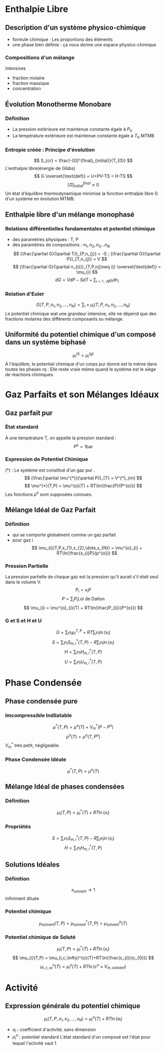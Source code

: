 # Enthalpie Libre
## Description d'un système physico-chimique
- formule chimique : Les proportions des éléments 
- une phase bien définie : ça nous donne une espace physico-chimique
### Compositions d'un mélange 
intensives
- fraction molaire
- fraction massique
- concentration
## Évolution Monotherme Monobare
### Définition
- La pression extérieure est maintenue constante égale à $P_{0}$
- La température extérieure est maintenue constante égale à $T_{0}$
	MTMB
### Entropie créée : Principe d'évolution 
$$
S_{cr} = \frac{-[G]^{final}_{initial}}{T_{0}}
$$
L'enthalpie libre(énergie de Gibbs)
$$
G \overset{\text{def}} = U+PV-TS = H-TS
$$
$$
[G]^{final}_{initial}\leq 0
$$
Un état d'équilibre thermodynamique minimise la fonction enthalpie libre G d'un système en évolution MTMB.
## Enthalpie libre d'un mélange monophasé 
### Relations différentielles fondamentales et potentiel chimique 
- des paramètres physiques : T, P
- des paramètres de compositions : $n_{1},n_{2},n_{3}\dots n_{N}$
$$
(\frac{\partial G}{\partial T})_{P,n_{j}} = -S ; (\frac{\partial G}{\partial P})_{T,n_{j}} = V
$$
$$
(\frac{\partial G}{\partial n_{i}})_{T,P,n(j\neq i)} \overset{\text{def}} = \mu_{i}
$$
$$
dG = VdP-SdT+\sum_{i = 1\dots N}\mu_{i}dn_{i}
$$
### Relation d'Euler
$$
G(T,P,n_{1},n_{2},\dots,n_{N}) = \sum_{i}\times \mu_{i}(T,P,n_{1},n_{2},\dots,n_{N})
$$
Le potentiel chimique wat une grandeur intensive, elle ne dépend que des fractions molaires des différents composants su mélange.
## Uniformité du potentiel chimique d'un composé dans un système biphasé
$$
\mu_{i}^{(l)} = \mu_{i}^{(g)}
$$
À l'équilibre, le potentiel chimique d'un corps pur donné est le même dans toutes les phases 
	rq : Elle reste vraie même quand le système est le siège de réactions chimiques.

# Gaz Parfaits et son Mélanges Idéaux
## Gaz parfait pur
### État standard
À une température T, on appelle la pression standard : 
$$
P^{o} = 1 \text{bar}
$$
### Expression de Potentiel Chimique
(\*) : Le système est constitué d'un gaz pur .
$$
(\frac{\partial \mu^{*}}{\partial P})_{T} = V^{*}_{m}
$$
$$
\mu^{*}(T,P) = \mu^{o}(T) + RT\ln(\frac{P}{P^{o}})
$$
Les fonctions $\mu^{o}$ sont supposées connues.
## Mélange Idéal de Gaz Parfait
### Définition
- qui se comporte globalment comme un gaz parfait
- pour gaz i$$
\mu_{i}(T,P,x_{1},x_{2},\dots,x_{N}) = \mu^{o}_{i} + RT\ln(\frac{x_{i}P}{p^{o}})
$$
### Pression Partielle
La pression partielle de chaque gaz est la pression qu'il aurait s'il était seul dans le volume V.
$$
P_{i} = x_{i}P
$$
$$
P = \sum_{i}P_{i}\text{Loi de Dalton}
$$
$$
\mu_{i} = \mu^{o}_{i}(T) + RT\ln(\frac{P_{i}}{P^{o}})
$$
### G et S et H et U
$$
G = \sum_{i}n_{i}\mu_{i}^{T,P}+RT\sum_{i}n_{i}\ln(x_{i})
$$
$$
S = \sum_{i}n_{i}S^{*}_{m,i}(T,P)-R\sum_{i}n_{i}\ln(x_{i})
$$
$$
H = \sum_{i}n_{i}H^{*}_{m,i}(T,P)
$$
$$
U = \sum_{i}n_{i}U^{*}_{m,i}(T,P)
$$
# Phase Condensée 
## Phase condensée pure
### Imcompressible Indilatable
$$
\mu^{*}(T,P) = \mu^{o}(T) + V^{*}_{m}(P-P^{o})
$$
$$
\mu^{o}(T) = \mu^{o}(T,P^{o})
$$
$V^{*}_{m}$ très petit, négligeable.
### Phase Condensée Idéale 
$$\mu^{*}(T,P) = \mu^{o}(T)$$
## Mélange Idéal de phases condensées
### Définition 
$$
\mu_{i}(T,P) = \mu_{i}^{*}(T)+RT\ln(x_{i})
$$
### Propriétés
$$
S = \sum_{i}n_{i}S^{*}_{m,i}(T,P)-R\sum_{i}n_{i}\ln(x_{i})
$$
$$
H = \sum_{i}n_{i}H^{*}_{m,i}(T,P)
$$
## Solutions Idéales
### Définition 
$$
x_{solvant}\to 1
$$
infiniment diluée
### Potentiel chimique 
$$
\mu_{solvant}(T,P) = \mu^{*}_{solvant}(T,P) = \mu^{o}_{solvant}(T)
$$
### Potentiel chimique de Soluté
$$
\mu_{i}(T,P) = \mu_{i}^{*}(T)+RT\ln(x_{i})
$$
$$
\mu_{i}(T,P) = \mu_{i,c,\infty}^{o}(T)+RT\ln(\frac{c_{i}}{c_{0}})
$$
$$
\mu_{i,c,\infty}^{o}(T) = \mu_{i}^{o}(T)+RT\ln(c^{o}\times V_{m,solvant})
$$
# Activité
## Expression générale du potentiel chimique
$$
\mu_{i}(T,P,x_{1},x_{2},\dots,x_{N}) = \mu_{i}^{o}(T) + RT\ln(a_{i})
$$
- $a_{i}$ : coefficient d'activité; sans dimension 
- $\mu_{i}^{o}$ : potentiel standard
	L'état standard d'un composé est l'état pour lequel l'activité vaut 1

